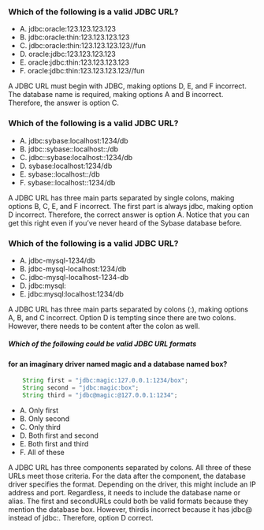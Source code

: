 ### Which of the following is a valid JDBC URL?
* A. jdbc:oracle:123.123.123.123
* B. jdbc:oracle:thin:123.123.123.123
* C. jdbc:oracle:thin:123.123.123.123//fun
* D. oracle:jdbc:123.123.123.123
* E. oracle:jdbc:thin:123.123.123.123
* F. oracle:jdbc:thin:123.123.123.123//fun

A JDBC URL must begin with JDBC, making options D, E, and F incorrect.
The database name is required, making options A and B incorrect. Therefore, the answer is option C.

### Which of the following is a valid JDBC URL?
* A. jdbc:sybase:localhost:1234/db
* B. jdbc::sybase::localhost::/db
* C. jdbc::sybase:localhost::1234/db
* D. sybase:localhost:1234/db
* E. sybase::localhost::/db
* F. sybase::localhost::1234/db

A JDBC URL has three main parts separated by single colons, making options B, C, E, and F incorrect.
The first part is always jdbc, making option D incorrect. Therefore, the correct answer is option A.
Notice that you can get this right even if you’ve never heard of the Sybase database before.

### Which of the following is a valid JDBC URL?
* A. jdbc-mysql-1234/db
* B. jdbc-mysql-localhost:1234/db
* C. jdbc-mysql-localhost-1234-db
* D. jdbc:mysql:
* E. jdbc:mysql:localhost:1234/db

A JDBC URL has three main parts separated by colons (:),
making options A, B, and C incorrect.
Option D is tempting since there are two colons.
However, there needs to be content after the colon as well.

##### Which of the following could be valid JDBC URL formats
#### for an imaginary driver named magic and a database named box?

``` java
    String first = "jdbc:magic:127.0.0.1:1234/box";
    String second = "jdbc:magic:box";
    String third = "jdbc@magic:@127.0.0.1:1234";
```

* A. Only first
* B. Only second
* C. Only third
* D. Both first and second
* E. Both first and third
* F. All of these

A JDBC URL has three components separated by colons.
All three of these URLs meet those criteria.
For the data after the component, the database driver specifies the format.
Depending on the driver, this might include an IP address and port.
Regardless, it needs to include the database name or alias.
The first and secondURLs could both be valid formats because they mention the database box.
However, thirdis incorrect because it has jdbc@ instead of jdbc:. Therefore, option D correct.